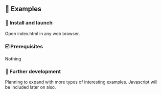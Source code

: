 ## :notebook_with_decorative_cover: Examples

### :seedling: Install and launch
Open index.html in any web browser.

### :ballot_box_with_check: Prerequisites
Nothing

### :triangular_flag_on_post: Further development
Planning to expand with more types of interesting examples. Javascript will be included later on also.
